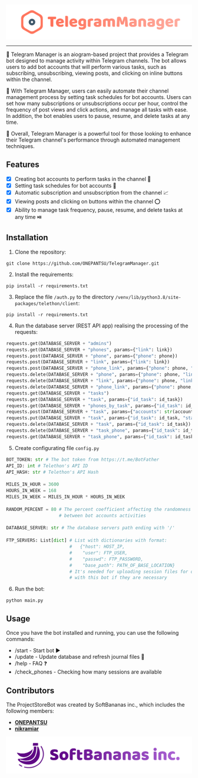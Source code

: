 ![TelegramManager Bot](/src/tgm_logo.svg)
___
🤖 Telegram Manager is an aiogram-based project that provides a Telegram bot designed to manage activity within Telegram channels. The bot allows users to add bot accounts that will perform various tasks, such as subscribing, unsubscribing, viewing posts, and clicking on inline buttons within the channel.

💪 With Telegram Manager, users can easily automate their channel management process by setting task schedules for bot accounts. Users can set how many subscriptions or unsubscriptions occur per hour, control the frequency of post views and click actions, and manage all tasks with ease. In addition, the bot enables users to pause, resume, and delete tasks at any time.

🚀 Overall, Telegram Manager is a powerful tool for those looking to enhance their Telegram channel's performance through automated management techniques.

## Features

- [X] Creating bot accounts to perform tasks in the channel 🤖
- [X] Setting task schedules for bot accounts 🔧
- [X] Automatic subscription and unsubscription from the channel 📈
- [X] Viewing posts and clicking on buttons within the channel ⭕
- [X] Ability to manage task frequency, pause, resume, and delete tasks at any time ⏯️

## Installation
1. Clone the repository: 
```
git clone https://github.com/ONEPANTSU/TelegramManager.git
```
2. Install the requirements:
```
pip install -r requirements.txt
```
3. Replace the file `/auth.py` to the directory `/venv/lib/python3.8/site-packages/telethon/client`:
```
pip install -r requirements.txt
```
4. Run the database server (REST API app) realising the processing of the requests:
```python
requests.get(DATABASE_SERVER + "admins")
requests.get(DATABASE_SERVER + "phones", params={"link": link})
requests.post(DATABASE_SERVER + "phone", params={"phone": phone})
requests.post(DATABASE_SERVER + "link", params={"link": link})
requests.post(DATABASE_SERVER + "phone_link", params={"phone": phone, "link": link})
requests.delete(DATABASE_SERVER + "phone", params={"phone": phone, "link": link})
requests.delete(DATABASE_SERVER + "link", params={"phone": phone, "link": link})
requests.delete(DATABASE_SERVER + "phone_link", params={"phone": phone, "link": link})
requests.get(DATABASE_SERVER + "tasks")
requests.get(DATABASE_SERVER + "task", params={"id_task": id_task})
requests.get(DATABASE_SERVER + "phones_by_task", params={"id_task": id_task})
requests.post(DATABASE_SERVER + "task", params={"accounts": str(accounts_dict), "count": count, "timing": str(timing)})
requests.put(DATABASE_SERVER + "task", params={"id_task": id_task, "status": status})
requests.delete(DATABASE_SERVER + "task", params={"id_task": id_task})
requests.delete(DATABASE_SERVER + "task_phone", params={"id_task": id_task, "phone": phone})
requests.get(DATABASE_SERVER + "task_phone", params={"id_task": id_task})
```
5. Create configurating file `config.py`
```python
BOT_TOKEN: str # The bot token from https://t.me/BotFather
API_ID: int # Telethon's API ID
API_HASH: str # Telethon's API Hash

MILES_IN_HOUR = 3600
HOURS_IN_WEEK = 168
MILES_IN_WEEK = MILES_IN_HOUR * HOURS_IN_WEEK

RANDOM_PERCENT = 80 # The percent coefficient affecting the randomness of the time 
                    # between bot accounts activities

DATABASE_SERVER: str # The database servers path ending with '/'

FTP_SERVERS: List[dict] # List with dictionaries with format:
                        #   {"host": HOST_IP,
                        #    "user": FTP_USER,
                        #    "passwd": FTP_PASSWORD,
                        #    "base_path": PATH_OF_BASE_LOCATION}
                        # It's needed for uploading session files for other servers
                        # with this bot if they are necessary
```
6. Run the bot:
```
python main.py
``` 

## Usage
Once you have the bot installed and running, you can use the following commands:
- /start - Start bot ▶️
- /update - Update database and refresh journal files 🔄
- /help - FAQ ❓ 
- /check_phones - Checking how many sessions are available

## Contributors
The ProjectStoreBot was created by SoftBananas inc., which includes the following members:
- **[ONEPANTSU](https://github.com/ONEPANTSU)**
- **[nikramiar](https://github.com/nikramiar)**

![by SoftBannas inc.](/src/sbi_logo.svg)
